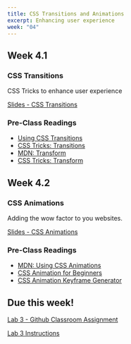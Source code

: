 ```yaml
---
title: CSS Transitions and Animations
excerpt: Enhancing user experience
week: "04"
---
```


## Week 4.1

### CSS Transitions

CSS Tricks to enhance user experience

[Slides - CSS Transitions](https://docs.google.com/presentation/d/1Y6fPmBiPWFm06lIeIyCKHvJ2KlIsWWW4Jx-Qq5VomUI/edit?usp=sharing)

### Pre-Class Readings

- [Using CSS Transitions](https://developer.mozilla.org/en-US/docs/Web/CSS/CSS_Transitions/Using_CSS_transitions)
- [CSS Tricks: Transitions](https://css-tricks.com/almanac/properties/t/transition/)
- [MDN: Transform](https://developer.mozilla.org/en-US/docs/Web/CSS/transform)
- [CSS Tricks: Transform](https://css-tricks.com/almanac/properties/t/transform/)

## Week 4.2

### CSS Animations

Adding the wow factor to you websites.

[Slides - CSS Animations](https://docs.google.com/presentation/d/1mFsXyiWVbkrfDjYqbSZDof6NblT9lr94qNkb5VBT5qE/edit?usp=sharing)

### Pre-Class Readings
- [MDN: Using CSS Animations](https://developer.mozilla.org/en-US/docs/Web/CSS/CSS_Animations/Using_CSS_animations)
- [CSS Animation for Beginners](https://thoughtbot.com/blog/css-animation-for-beginners)
- [CSS Animation Keyframe Generator](http://cssanimate.com/)

## Due this week!

[Lab 3 - Github Classroom Assignment](https://classroom.github.com/a/K8piZVrm)

[Lab 3 Instructions](/lab/3/0)